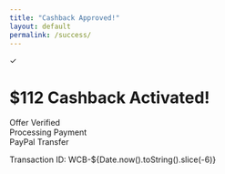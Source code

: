 ```yaml
---
title: "Cashback Approved!"
layout: default
permalink: /success/
---
```


<div class="container">
  <div class="checkmark">✓</div>
  <h1>$<span id="amount">112</span> Cashback Activated!</h1>
  
  <div class="timeline">
    <div class="step completed">Offer Verified</div>
    <div class="step">Processing Payment</div>
    <div class="step">PayPal Transfer</div>
  </div>

  <div class="support">
    <p>Transaction ID: <span id="tid">WCB-${Date.now().toString().slice(-6)}</span></p>
  </div>
</div>

<script>
// Dynamic Cashback Display
const amounts = [87, 95, 112, 127];
document.getElementById('amount').textContent = 
  amounts[Math.floor(Math.random() * amounts.length)];

// Block repeat visits
document.cookie = "cashback_claimed=1; max-age=2592000; path=/";
</script>
